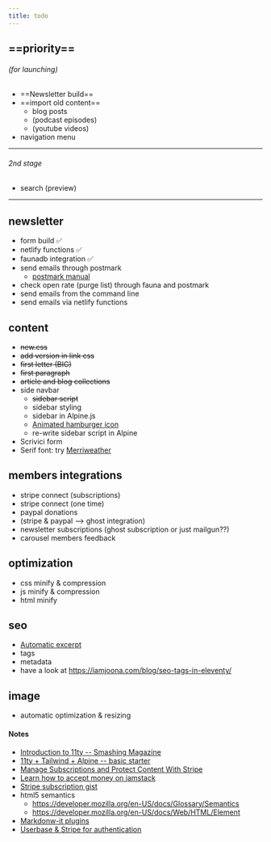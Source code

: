 ```yaml
---
title: todo
---
```


## ==priority== 
###### (for launching)

- ==Newsletter build==
- ==import old content== 
    - blog posts
    - (podcast episodes)
    - (youtube videos)
- navigation menu

---
###### 2nd stage
- search (preview)

---

## newsletter
- form build ✅
- netlify functions ✅
- faunadb integration ✅
- send emails through postmark
    - [postmark manual](https://postmarkapp.com/manual)
- check open rate (purge list) through fauna and postmark
- send emails from the command line
- send emails via netlify functions

## content
- ~~new.css~~
- ~~add version in link css~~
- ~~first letter (BIG)~~
- ~~first paragraph~~
- ~~article and blog collections~~
- side navbar
    - ~~sidebar script~~
    - sidebar styling
    - sidebar in Alpine.js
    - [Animated hamburger icon](https://github.com/Typogram/Anicons)
    - re-write sidebar script in Alpine
- Scrivici form
- Serif font: try [Merriweather](https://docs.xz.style/fonts/fonts/merriweather) 

## members integrations
- stripe connect (subscriptions)
- stripe connect (one time)
- paypal donations
- (stripe & paypal --> ghost integration)
- newsletter subscriptions (ghost subscription or just mailgun??)
- carousel members feedback

## optimization
- css minify & compression
- js minify & compression
- html minify

## seo
- [Automatic excerpt](https://www.11ty.dev/docs/data-frontmatter-customize/)
- tags
- metadata
- have a look at <https://iamjoona.com/blog/seo-tags-in-eleventy/>

## image
- automatic optimization & resizing

#### Notes
- [Introduction to 11ty -- Smashing Magazine](https://www.smashingmagazine.com/2021/03/eleventy-static-site-generator/?utm_source=pocket_mylist)
- [11ty + Tailwind + Alpine -- basic starter](https://css-tricks.com/eleventy-starter-with-tailwind-css-alpine-js/)
- [Manage Subscriptions and Protect Content With Stripe](https://www.netlify.com/blog/2020/07/13/manage-subscriptions-and-protect-content-with-stripe/?utm_source=pocket_mylist)
- [Learn how to accept money on jamstack](https://www.netlify.com/blog/2020/04/13/learn-how-to-accept-money-on-jamstack-sites-in-38-minutes/)
- [Stripe subscription gist](https://github.com/stripe-samples/checkout-single-subscription/blob/939a106922f53a0bcd6918acd7de85d0a70935e9/server/node/server.js)
- html5 semantics 
    - <https://developer.mozilla.org/en-US/docs/Glossary/Semantics> 
    - <https://developer.mozilla.org/en-US/docs/Web/HTML/Element>
- [Markdonw-it plugins](https://github.com/markdown-it/markdown-it#init-with-presets-and-options)
- [Userbase & Stripe for authentication](https://userbase.com/docs/sdk/purchase-subscription/)
